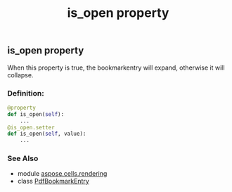 ﻿---
title: is_open property
second_title: Aspose.Cells for Python via .NET API References
description: 
type: docs
weight: 60
url: /aspose.cells.rendering/pdfbookmarkentry/is_open/
is_root: false
---

## is_open property


When this property is true, the bookmarkentry will expand, otherwise it will collapse.
### Definition:
```python
@property
def is_open(self):
    ...
@is_open.setter
def is_open(self, value):
    ...
```

### See Also
* module [aspose.cells.rendering](../../)
* class [PdfBookmarkEntry](/cells/python-net/aspose.cells.rendering/pdfbookmarkentry)
